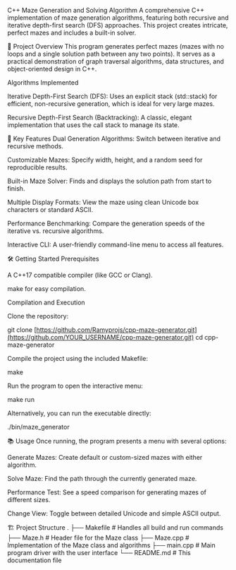 C++ Maze Generation and Solving Algorithm
A comprehensive C++ implementation of maze generation algorithms, featuring both recursive and iterative depth-first search (DFS) approaches. This project creates intricate, perfect mazes and includes a built-in solver.

🎯 Project Overview
This program generates perfect mazes (mazes with no loops and a single solution path between any two points). It serves as a practical demonstration of graph traversal algorithms, data structures, and object-oriented design in C++.

Algorithms Implemented

Iterative Depth-First Search (DFS): Uses an explicit stack (std::stack) for efficient, non-recursive generation, which is ideal for very large mazes.

Recursive Depth-First Search (Backtracking): A classic, elegant implementation that uses the call stack to manage its state.

🚀 Key Features
Dual Generation Algorithms: Switch between iterative and recursive methods.

Customizable Mazes: Specify width, height, and a random seed for reproducible results.

Built-in Maze Solver: Finds and displays the solution path from start to finish.

Multiple Display Formats: View the maze using clean Unicode box characters or standard ASCII.

Performance Benchmarking: Compare the generation speeds of the iterative vs. recursive algorithms.

Interactive CLI: A user-friendly command-line menu to access all features.

🛠️ Getting Started
Prerequisites

A C++17 compatible compiler (like GCC or Clang).

make for easy compilation.

Compilation and Execution

Clone the repository:

git clone [https://github.com/Ramyprojs/cpp-maze-generator.git](https://github.com/YOUR_USERNAME/cpp-maze-generator.git)
cd cpp-maze-generator

Compile the project using the included Makefile:

make

Run the program to open the interactive menu:

make run

Alternatively, you can run the executable directly:

./bin/maze_generator

📚 Usage
Once running, the program presents a menu with several options:

Generate Mazes: Create default or custom-sized mazes with either algorithm.

Solve Maze: Find the path through the currently generated maze.

Performance Test: See a speed comparison for generating mazes of different sizes.

Change View: Toggle between detailed Unicode and simple ASCII output.

🏗️ Project Structure
.
├── Makefile          # Handles all build and run commands
├── Maze.h            # Header file for the Maze class
├── Maze.cpp          # Implementation of the Maze class and algorithms
├── main.cpp          # Main program driver with the user interface
└── README.md         # This documentation file

